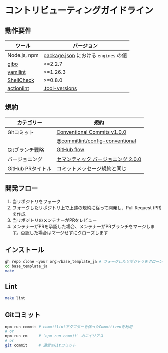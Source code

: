 # コントリビューティングガイドライン

## 動作要件

|                           ツール                            |                      バージョン                      |
| ----------------------------------------------------------- | ---------------------------------------------------- |
| Node.js, npm                                                | [package.json](package.json) における `engines` の値 |
| [gibo](https://github.com/simonwhitaker/gibo#readme)        | >=2.2.7                                              |
| [yamllint](https://yamllint.readthedocs.io/)                | >=1.26.3                                             |
| [ShellCheck](https://github.com/koalaman/shellcheck#readme) | >=0.8.0                                              |
| [actionlint](https://github.com/rhysd/actionlint#readme)    | [.tool-versions](.tool-versions)                     |

## 規約

|    カテゴリー     |                                                                    規約                                                                    |
| ----------------- | ------------------------------------------------------------------------------------------------------------------------------------------ |
| Gitコミット       | [Conventional Commits v1.0.0](https://www.conventionalcommits.org/ja/v1.0.0/)                                                              |
|                   | [@commitlint/config-conventional](https://github.com/conventional-changelog/commitlint/tree/master/@commitlint/config-conventional#readme) |
| Gitブランチ戦略   | [GitHub flow](https://docs.github.com/ja/get-started/quickstart/github-flow)                                                               |
| バージョニング    | [セマンティック バージョニング 2.0.0](https://semver.org/lang/ja/spec/v2.0.0.html)                                                         |
| GitHub PRタイトル | コミットメッセージ規約と同じ                                                                                                               |

## 開発フロー

1. 当リポジトリをフォーク
2. フォークしたリポジトリ上で上述の規約に従って開発し、Pull Request (PR) を作成
3. 当リポジトリのメンテナーがPRをレビュー
4. メンテナーがPRを承認した場合、メンテナーがPRブランチをマージします。否認した場合はマージせずにクローズします

## インストール

```sh
gh repo clone <your org>/base_template_ja # フォークしたリポジトリをクローン
cd base_template_ja
make
```

## Lint

```sh
make lint
```

## Gitコミット

```sh
npm run commit # commitlintアダプターを伴ったCommitizenを利用
# or
npm run cm     # `npm run commit` のエイリアス
# or
git commit     # 通常のGitコミット
```
